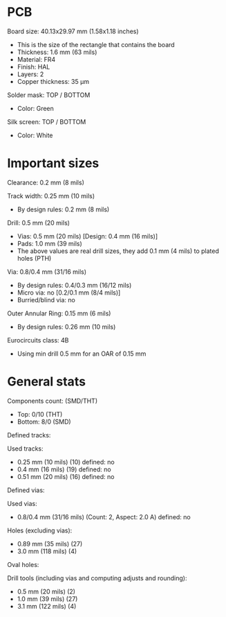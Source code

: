 # PCB

Board size: 40.13x29.97 mm (1.58x1.18 inches)

- This is the size of the rectangle that contains the board
- Thickness: 1.6 mm (63 mils)
- Material: FR4
- Finish: HAL
- Layers: 2
- Copper thickness: 35 µm

Solder mask: TOP / BOTTOM

- Color: Green

Silk screen: TOP / BOTTOM

- Color: White


# Important sizes

Clearance: 0.2 mm (8 mils)

Track width: 0.25 mm (10 mils)

- By design rules: 0.2 mm (8 mils)

Drill: 0.5 mm (20 mils)

- Vias: 0.5 mm (20 mils) [Design: 0.4 mm (16 mils)]
- Pads: 1.0 mm (39 mils)
- The above values are real drill sizes, they add 0.1 mm (4 mils) to plated holes (PTH)

Via: 0.8/0.4 mm (31/16 mils)

- By design rules: 0.4/0.3 mm (16/12 mils)
- Micro via: no [0.2/0.1 mm (8/4 mils)]
- Burried/blind via: no

Outer Annular Ring: 0.15 mm (6 mils)

- By design rules: 0.26 mm (10 mils)

Eurocircuits class: 4B
- Using min drill 0.5 mm for an OAR of 0.15 mm


# General stats

Components count: (SMD/THT)

- Top: 0/10 (THT)
- Bottom: 8/0 (SMD)

Defined tracks:


Used tracks:

- 0.25 mm (10 mils) (10) defined: no
- 0.4 mm (16 mils) (19) defined: no
- 0.51 mm (20 mils) (16) defined: no

Defined vias:


Used vias:

- 0.8/0.4 mm (31/16 mils) (Count: 2, Aspect: 2.0 A) defined: no

Holes (excluding vias):

- 0.89 mm (35 mils) (27)
- 3.0 mm (118 mils) (4)

Oval holes:


Drill tools (including vias and computing adjusts and rounding):

- 0.5 mm (20 mils) (2)
- 1.0 mm (39 mils) (27)
- 3.1 mm (122 mils) (4)




